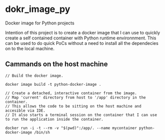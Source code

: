 # dokr_image_py
Docker image for Python projects

Intention of this project is to create a docker image that I can use to quickly create a self contained container with Python runtime environnment. This can be used to do quick PoCs without a need to install all the dependecies on to the local machine.

Cammands on the host machine
------------------------------------
```
// Build the docker image.

docker image build -t python-docker-image .
```

```
// Create a detached, interactive container from the image.
// Map 'current' directory from host to '/app' directory in the container.
// This allows the code to be sitting on the host machine and accesible via IDE.
// It also starts a terminal session on the container that I can use to run the application inside the container.

docker run -i -t --rm -v "$(pwd)":/app/. --name mycontainer python-docker-image /bin/sh
```
